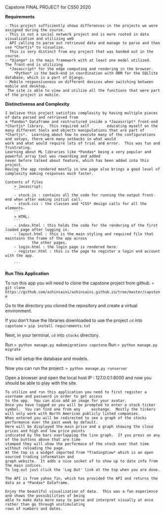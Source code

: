 Capstone FINAL PROJECT for CS50 2020

**Requirements**

	- This project sufficiently shows differences in the projects we were assigned during the course.
	- This is not a social network project and is more rooted in data visualization and utilizing web
	  API calling to parse out retrieved data and manage to parse and than use *Chartjs* to visualize.
	  This is very distinct from any project that was handed out in the course.
	- *Django* is the main framework with at least one model utilized.  The front-end is utilizing
	  *Javascript* for the edge computing and rendering in the browser.
		*Python* is the back-end in coordination with ORM for the SQLlite database, which is a part of Django.
	- Mobile responsiveness on different devices when switching between mobile and desktop.
	 The site is able to view and utilize all the functions that were part of the project in mobile.

**Distinctivenss and Complexity**

	I believe this project satisfies complexity by having multiple pieces of data parsed and retrieved from
	a *Pandas* Dataframe and restructured inside a *Javascript* front-end *Chartjs* library.  This required self 		educating myself on the many different tools and objects manipulations that are part of *Chartjs*.  Learning about how to execute many of the configurations and setups, there were many setbacks in what would
	work and what would require lots of trial and error.  This was fun and frustrating.
	Learning about ML libraries like *Pandas* being a very popular and powerful array tool was rewarding and added
	never before talked about feature, which has been added into this project.
	Having the app rendered mostly in one page also brings a good level of complexity making responses much faster.

	Contents of files
		> Javascript:
		```
		- stock.js : contains all the code for running the output front-end when after making initial call.
		- stock.css : the classes and *CSS* design calls for all the elements.
		```
		> HTML:
		```
		- index.html : this holds the code for the rendering of the first loaded page after logging in.
		- layout.html : this is the main styling and required file that maintains the frame of the app across
				the other pages.
		- login.html : the login page is rendered here.
		- register.html : this is the page to register a login and account with the app.

		```

**Run This Application**

To run this app you will need to clone the capstone project from github.
	`> git clone https://github.com/ashinsaini/ashinsaini.github.io/tree/master/capstone`

Go to the directory you cloned the repository and create a virtual environment.

If you don't have the libraries downloaded to use the project `cd` into `capstone`
	`> pip install requirements.txt`

Next, in your terminal, `cd` into `stocks` directory.

Run `> python manage.py makemigrations capstone`
Run `> python manage.py migrate`

This will setup the database and models.

Now you can run the project:
	`> python manage.py runserver`

Open a browser and open the local host IP : 127.0.0.1:8000 and now you should be able to play with the site.

	To utilize and run this application you need to first register a username and password in order to get access
	to the app.  You can also add an image for your avatar.
	Once you have logged on you will be prompted to enter a stock ticker symbol.  You can find one from any 	exchange.  Mostly the tickers will only work with North American publicly listed companies.
	When entered you will be redirected to see a graph of the stocks performance over the past week by default.
	Here will be displayed the main price and a graph showing the close prices and high and low price points
	indicated by the bars overlapping the line graph.  If you press on any of the buttons above that are time
	stamped they will show the performace of the stock over that time without reloading the page.
	At the top is a widget imported from *TradingView* which is an open sourced trading information and
	graph website.  It adds a nice socket of to show up to date info from the main indices.
	To log out just click the 'Log Out' link at the top when you are done.

	The API is from yahoo_fin, which has provided the API and returns the data as a *Pandas* Dataframe.

	Enjoy the beautiful visualization of data.  This was a fun experience and shows the possibilities of being
	able to make data more easy to parse and interpret visually at once rather than go through unstimulating
	rows of numbers and dates.
